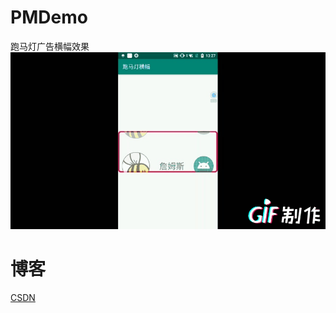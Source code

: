 # PMDemo
跑马灯广告横幅效果
![image](https://github.com/Android-xiaole/PMDemo/blob/master/img.gif)

# 博客
[CSDN](https://blog.csdn.net/L_xiaole/article/details/89514092)